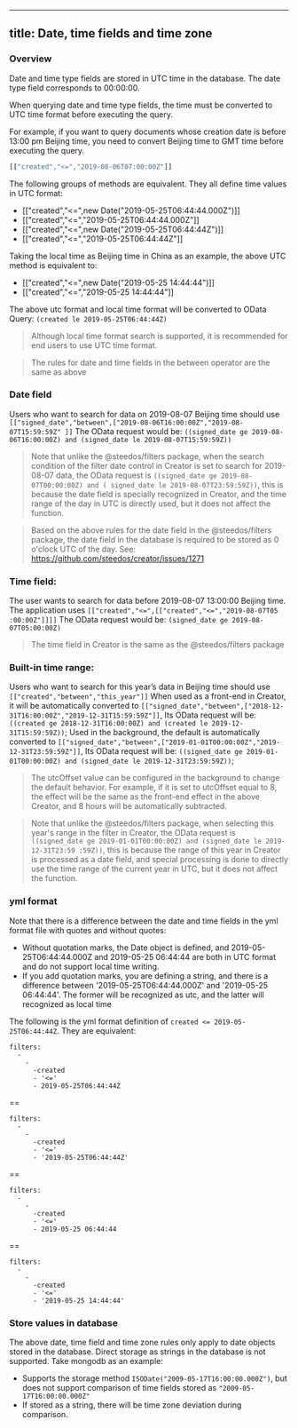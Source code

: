  ---
title: Date, time fields and time zone
---

### Overview

Date and time type fields are stored in UTC time in the database. The date type field corresponds to 00:00:00.

When querying date and time type fields, the time must be converted to UTC time format before executing the query.

For example, if you want to query documents whose creation date is before 13:00 pm Beijing time, you need to convert Beijing time to GMT time before executing the query.
```js
[["created","<=","2019-08-06T07:00:00Z"]]
```

The following groups of methods are equivalent. They all define time values ​​in UTC format:
- [["created","<=",new Date("2019-05-25T06:44:44.000Z")]]
- [["created","<=","2019-05-25T06:44:44.000Z"]]
- [["created","<=",new Date("2019-05-25T06:44:44Z")]]
- [["created","<=","2019-05-25T06:44:44Z"]]

Taking the local time as Beijing time in China as an example, the above UTC method is equivalent to:
- [["created","<=",new Date("2019-05-25 14:44:44")]]
- [["created","<=","2019-05-25 14:44:44"]]

The above utc format and local time format will be converted to OData Query: `(created le 2019-05-25T06:44:44Z)`

> Although local time format search is supported, it is recommended for end users to use UTC time format.

> The rules for date and time fields in the between operator are the same as above

### Date field
Users who want to search for data on 2019-08-07 Beijing time should use `[["signed_date","between",["2019-08-06T16:00:00Z","2019-08-07T15:59:59Z" ]]`
The OData request would be: `((signed_date ge 2019-08-06T16:00:00Z) and (signed_date le 2019-08-07T15:59:59Z))`

> Note that unlike the @steedos/filters package, when the search condition of the filter date control in Creator is set to search for 2019-08-07 data, the OData request is `((signed_date ge 2019-08-07T00:00:00Z) and ( signed_date le 2019-08-07T23:59:59Z))`, this is because the date field is specially recognized in Creator, and the time range of the day in UTC is directly used, but it does not affect the function.

> Based on the above rules for the date field in the @steedos/filters package, the date field in the database is required to be stored as 0 o'clock UTC of the day. See: https://github.com/steedos/creator/issues/1271

### Time field:
The user wants to search for data before 2019-08-07 13:00:00 Beijing time. The application uses `[["created","<=",[["created","<=","2019-08-07T05 :00:00Z"]]]]`
The OData request would be: `(signed_date ge 2019-08-07T05:00:00Z)`

> The time field in Creator is the same as the @steedos/filters package

### Built-in time range:
Users who want to search for this year’s data in Beijing time should use `[["created","between","this_year"]]`
When used as a front-end in Creator, it will be automatically converted to `[["signed_date","between",["2018-12-31T16:00:00Z","2019-12-31T15:59:59Z"]]`,
Its OData request will be: `((created ge 2018-12-31T16:00:00Z) and (created le 2019-12-31T15:59:59Z))`;
Used in the background, the default is automatically converted to `[["signed_date","between",["2019-01-01T00:00:00Z","2019-12-31T23:59:59Z"]]`,
Its OData request will be: `((signed_date ge 2019-01-01T00:00:00Z) and (signed_date le 2019-12-31T23:59:59Z))`;

> The utcOffset value can be configured in the background to change the default behavior. For example, if it is set to utcOffset equal to 8, the effect will be the same as the front-end effect in the above Creator, and 8 hours will be automatically subtracted.

> Note that unlike the @steedos/filters package, when selecting this year's range in the filter in Creator, the OData request is `((signed_date ge 2019-01-01T00:00:00Z) and (signed_date le 2019-12-31T23:59 :59Z))`, this is because the range of this year in Creator is processed as a date field, and special processing is done to directly use the time range of the current year in UTC, but it does not affect the function.

### yml format
Note that there is a difference between the date and time fields in the yml format file with quotes and without quotes:
- Without quotation marks, the Date object is defined, and 2019-05-25T06:44:44.000Z and 2019-05-25 06:44:44 are both in UTC format and do not support local time writing.
- If you add quotation marks, you are defining a string, and there is a difference between '2019-05-25T06:44:44.000Z' and '2019-05-25 06:44:44'. The former will be recognized as utc, and the latter will recognized as local time

The following is the yml format definition of `created <= 2019-05-25T06:44:44Z`. They are equivalent:
```
filters:
  -
    -
      -created
      - '<='
      - 2019-05-25T06:44:44Z
```
==
```
filters:
  -
    -
      -created
      - '<='
      - '2019-05-25T06:44:44Z'
```
==

```
filters:
  -
    -
      -created
      - '<='
      - 2019-05-25 06:44:44
```
==

```
filters:
  -
    -
      -created
      - '<='
      - '2019-05-25 14:44:44'
```


### Store values ​​in database
The above date, time field and time zone rules only apply to date objects stored in the database. Direct storage as strings in the database is not supported. Take mongodb as an example:
- Supports the storage method `ISODate("2009-05-17T16:00:00.000Z")`, but does not support comparison of time fields stored as `"2009-05-17T16:00:00.000Z"`
- If stored as a string, there will be time zone deviation during comparison.